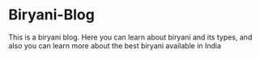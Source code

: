 # Biryani-Blog
This is a biryani blog. Here you can learn about biryani and its types, and also you can learn more about the best biryani available in India
